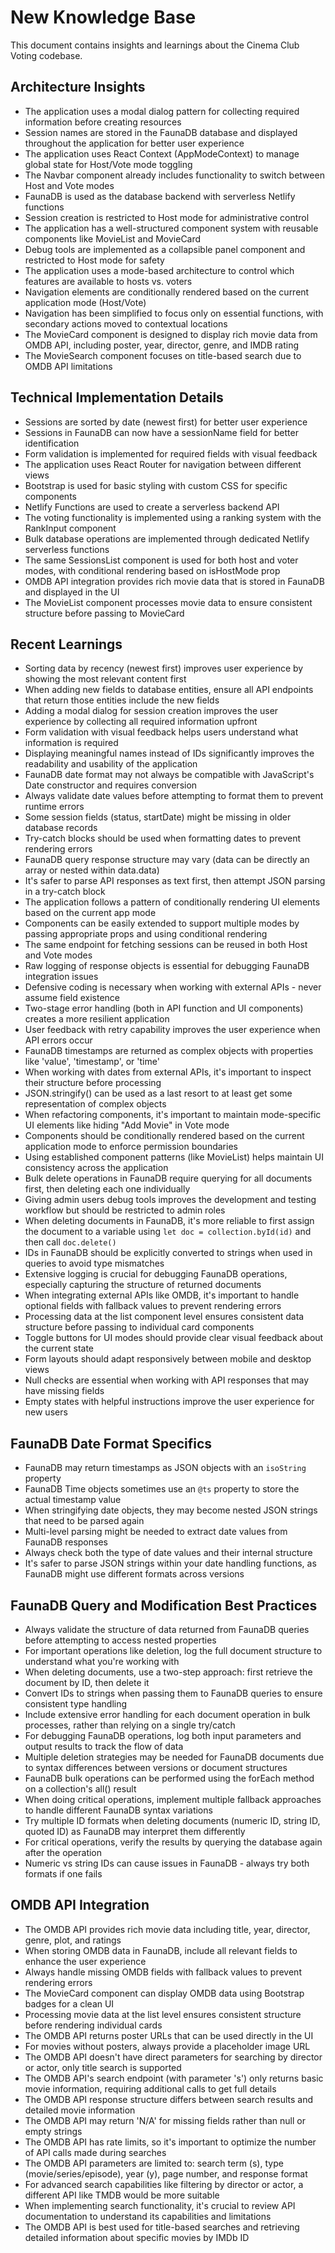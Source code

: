 # New Knowledge Base

This document contains insights and learnings about the Cinema Club Voting codebase.

## Architecture Insights

- The application uses a modal dialog pattern for collecting required information before creating resources
- Session names are stored in the FaunaDB database and displayed throughout the application for better user experience
- The application uses React Context (AppModeContext) to manage global state for Host/Vote mode toggling
- The Navbar component already includes functionality to switch between Host and Vote modes
- FaunaDB is used as the database backend with serverless Netlify functions
- Session creation is restricted to Host mode for administrative control
- The application has a well-structured component system with reusable components like MovieList and MovieCard
- Debug tools are implemented as a collapsible panel component and restricted to Host mode for safety
- The application uses a mode-based architecture to control which features are available to hosts vs. voters
- Navigation elements are conditionally rendered based on the current application mode (Host/Vote)
- Navigation has been simplified to focus only on essential functions, with secondary actions moved to contextual locations
- The MovieCard component is designed to display rich movie data from OMDB API, including poster, year, director, genre, and IMDB rating
- The MovieSearch component focuses on title-based search due to OMDB API limitations

## Technical Implementation Details

- Sessions are sorted by date (newest first) for better user experience
- Sessions in FaunaDB can now have a sessionName field for better identification
- Form validation is implemented for required fields with visual feedback
- The application uses React Router for navigation between different views
- Bootstrap is used for basic styling with custom CSS for specific components
- Netlify Functions are used to create a serverless backend API
- The voting functionality is implemented using a ranking system with the RankInput component
- Bulk database operations are implemented through dedicated Netlify serverless functions
- The same SessionsList component is used for both host and voter modes, with conditional rendering based on isHostMode prop
- OMDB API integration provides rich movie data that is stored in FaunaDB and displayed in the UI
- The MovieList component processes movie data to ensure consistent structure before passing to MovieCard

## Recent Learnings

- Sorting data by recency (newest first) improves user experience by showing the most relevant content first
- When adding new fields to database entities, ensure all API endpoints that return those entities include the new fields
- Adding a modal dialog for session creation improves the user experience by collecting all required information upfront
- Form validation with visual feedback helps users understand what information is required
- Displaying meaningful names instead of IDs significantly improves the readability and usability of the application
- FaunaDB date format may not always be compatible with JavaScript's Date constructor and requires conversion
- Always validate date values before attempting to format them to prevent runtime errors
- Some session fields (status, startDate) might be missing in older database records
- Try-catch blocks should be used when formatting dates to prevent rendering errors
- FaunaDB query response structure may vary (data can be directly an array or nested within data.data)
- It's safer to parse API responses as text first, then attempt JSON parsing in a try-catch block
- The application follows a pattern of conditionally rendering UI elements based on the current app mode
- Components can be easily extended to support multiple modes by passing appropriate props and using conditional rendering
- The same endpoint for fetching sessions can be reused in both Host and Vote modes
- Raw logging of response objects is essential for debugging FaunaDB integration issues
- Defensive coding is necessary when working with external APIs - never assume field existence
- Two-stage error handling (both in API function and UI components) creates a more resilient application
- User feedback with retry capability improves the user experience when API errors occur
- FaunaDB timestamps are returned as complex objects with properties like 'value', 'timestamp', or 'time'
- When working with dates from external APIs, it's important to inspect their structure before processing
- JSON.stringify() can be used as a last resort to at least get some representation of complex objects
- When refactoring components, it's important to maintain mode-specific UI elements like hiding "Add Movie" in Vote mode
- Components should be conditionally rendered based on the current application mode to enforce permission boundaries
- Using established component patterns (like MovieList) helps maintain UI consistency across the application
- Bulk delete operations in FaunaDB require querying for all documents first, then deleting each one individually
- Giving admin users debug tools improves the development and testing workflow but should be restricted to admin roles
- When deleting documents in FaunaDB, it's more reliable to first assign the document to a variable using `let doc = collection.byId(id)` and then call `doc.delete()`
- IDs in FaunaDB should be explicitly converted to strings when used in queries to avoid type mismatches
- Extensive logging is crucial for debugging FaunaDB operations, especially capturing the structure of returned documents
- When integrating external APIs like OMDB, it's important to handle optional fields with fallback values to prevent rendering errors
- Processing data at the list component level ensures consistent data structure before passing to individual card components
- Toggle buttons for UI modes should provide clear visual feedback about the current state
- Form layouts should adapt responsively between mobile and desktop views
- Null checks are essential when working with API responses that may have missing fields
- Empty states with helpful instructions improve the user experience for new users

## FaunaDB Date Format Specifics

- FaunaDB may return timestamps as JSON objects with an `isoString` property
- FaunaDB Time objects sometimes use an `@ts` property to store the actual timestamp value
- When stringifying date objects, they may become nested JSON strings that need to be parsed again
- Multi-level parsing might be needed to extract date values from FaunaDB responses
- Always check both the type of date values and their internal structure
- It's safer to parse JSON strings within your date handling functions, as FaunaDB might use different formats across versions

## FaunaDB Query and Modification Best Practices

- Always validate the structure of data returned from FaunaDB queries before attempting to access nested properties
- For important operations like deletion, log the full document structure to understand what you're working with
- When deleting documents, use a two-step approach: first retrieve the document by ID, then delete it
- Convert IDs to strings when passing them to FaunaDB queries to ensure consistent type handling
- Include extensive error handling for each document operation in bulk processes, rather than relying on a single try/catch
- For debugging FaunaDB operations, log both input parameters and output results to track the flow of data
- Multiple deletion strategies may be needed for FaunaDB documents due to syntax differences between versions or document structures
- FaunaDB bulk operations can be performed using the forEach method on a collection's all() result
- When doing critical operations, implement multiple fallback approaches to handle different FaunaDB syntax variations
- Try multiple ID formats when deleting documents (numeric ID, string ID, quoted ID) as FaunaDB may interpret them differently
- For critical operations, verify the results by querying the database again after the operation
- Numeric vs string IDs can cause issues in FaunaDB - always try both formats if one fails 

## OMDB API Integration

- The OMDB API provides rich movie data including title, year, director, genre, plot, and ratings
- When storing OMDB data in FaunaDB, include all relevant fields to enhance the user experience
- Always handle missing OMDB fields with fallback values to prevent rendering errors
- The MovieCard component can display OMDB data using Bootstrap badges for a clean UI
- Processing movie data at the list level ensures consistent structure before rendering individual cards
- The OMDB API returns poster URLs that can be used directly in the UI
- For movies without posters, always provide a placeholder image URL 
- The OMDB API doesn't have direct parameters for searching by director or actor, only title search is supported
- The OMDB API's search endpoint (with parameter 's') only returns basic movie information, requiring additional calls to get full details
- The OMDB API response structure differs between search results and detailed movie information
- The OMDB API may return 'N/A' for missing fields rather than null or empty strings
- The OMDB API has rate limits, so it's important to optimize the number of API calls made during searches
- The OMDB API parameters are limited to: search term (s), type (movie/series/episode), year (y), page number, and response format
- For advanced search capabilities like filtering by director or actor, a different API like TMDB would be more suitable
- When implementing search functionality, it's crucial to review API documentation to understand its capabilities and limitations
- The OMDB API is best used for title-based searches and retrieving detailed information about specific movies by IMDb ID 